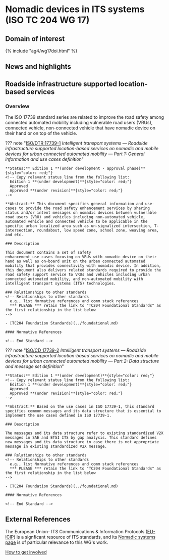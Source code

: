# Nomadic devices in ITS systems (ISO TC 204 WG 17)

## Domain of interest

{% include "ag4/wg17doi.html" %}

## News and highlights
<!-- ## News and highlights (optional)
    Refer docs\wg1\index.md for an example of how to include & format any desired WG news & highlights content. Add content AFTER inserting a new line below this comment. 
-->

<!-- === DESCRIPTIONS OF WG STANDARDS / DOCUMENTS ===
    The content below is distilled from the respective WG section in "JSAE ITS Standardization Activities of ISO/TC204 - 2024" and iso.org/obp and is intended as an initial example only for future editing by the repsective WG.
-->

## Roadside infrastructure supported location-based services
<!-- Standard subject area
    Edit the ## <header title> above to contextualise the respective group of standards described below.
-->

### Overview <!-- Optional -->
<!-- On a new line below, provide an overview of the subject area for the associated group of standards. -->
The ISO 17739 standard series are related to improve the road safety among connected automated mobility including vulnerable road users (VRUs), connected vehicle, non-connected vehicle that have nomadic device on their hand or on top of the vehicle.

<!-- Start web info for standard / document -->
??? note "[ISO/DTR 17739-1](https://www.iso.org/standard/85048.html?browse=tc) _Intelligent transport systems — Roadside infrastructure supported location-based services on nomadic and mobile devices for urban connected automated mobility — Part 1: General information and use cases definition_"
    <!-- edit document reference information
      retain: ??? note "[ : ]( ) _ _"
      find publicly available ISO document URL & info here: iso.org/obp/ui
    -->
    
    **Status:** Edition 1 **(under development - approval phase)**{style="color: red;"}
    <!-- Copy relevant status line from the following list: 
      Edition 1 **(under development)**{style="color: red;"}
      Approved
      Approved **(under revision)**{style="color: red;"} 
    -->
    
    **Abstract:** This document specifies general information and use-cases to provide the road safety enhancement services by sharing status and/or intent messages on nomadic devices between vulnerable road users (VRU) and vehicles including non-automated vehicle, automated vehicle and connected vehicle to be applicable in the specific urban localized area such as un-signalized intersection, T-intersection, roundabout, low speed zone, school zone, weaving area, and etc.
    
    ### Description
    
    This document contains a set of safety
    enhancement use cases focusing on VRUs with nomadic device on their hand as well as on-board unit on the urban connected automated mobility that provides connectivity with nomadic device. In addition, this document also delivers related standards required to provide the road safety support service to VRUs and vehicles including urban connected automated mobility, and non-automated mobility with intelligent transport systems (ITS) technologies.
    
    ### Relationships to other standards
    <!-- Relationships to other standards
      e.g., list Normative references and comm stack references
      *** PLEASE *** retain the link to "TC204 Foundational Standards" as the first relationship in the list below 
    -->
    
    - [TC204 Foundation Standards](../foundational.md)
    
    #### Normative References
    
    <!-- End Standard -->

<!-- Start web info for standard / document -->
??? note "[ISO/CD 17739-2](https://www.iso.org/standard/85904.html?browse=tc) _Intelligent transport systems — Roadside infrastructure supported location-based services on nomadic and mobile devices for urban connected automated mobility — Part 2: Data structure and message set definition_"
    <!-- edit document reference information
      retain: ??? note "[ : ]( ) _ _"
      find publicly available ISO document URL & info here: iso.org/obp/ui
    -->
    
    **Status:** Edition 1 **(under development)**{style="color: red;"}
    <!-- Copy relevant status line from the following list: 
      Edition 1 **(under development)**{style="color: red;"}
      Approved
      Approved **(under revision)**{style="color: red;"} 
    -->
    
    **Abstract:** Based on the use cases in ISO 17739-1, this standard specifies common messages and its data structure that is essential to implement the use cases defined in ISO 17739-1.
    
    ### Description
    
    The messages and its data structure refer to existing standardized V2X messages in SAE and ETSI ITS by gap analysis. This standard defines new messages and its data structure in case there is not appropriate message in existing standardized V2X message.
    
    ### Relationships to other standards
    <!-- Relationships to other standards
      e.g., list Normative references and comm stack references
      *** PLEASE *** retain the link to "TC204 Foundational Standards" as the first relationship in the list below 
    -->
    
    - [TC204 Foundation Standards](../foundational.md)

    #### Normative References
    
    <!-- End Standard -->

<!-- End subject area -->

## External References

The European Union- ITS Communications & Information Protocols ([EU-ICIP](https://www.mobilityits.eu)) is a signficant resource of ITS standards, and its [Nomadic systems page](https://www.mobilityits.eu/nomadic-devices) is of particular relevance to this WG's work.

[How to get involved](../contact.md)
